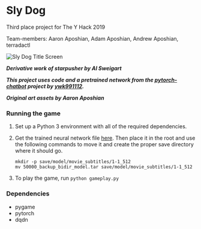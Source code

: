 # Sly Dog
Third place project for The Y Hack 2019

Team-members: Aaron Aposhian, Adam Aposhian, Andrew Aposhian, terradactl

![Sly Dog Title Screen](https://raw.githubusercontent.com/Aposhian/slydog/master/assets/Sly%20Dog%20Title%20Screen.png)

***Derivative work of starpusher by Al Sweigart***

***This project uses code and a pretrained network from the [pytorch-chatbot](https://github.com/ywk991112/pytorch-chatbot) project by [ywk991112](https://github.com/ywk991112).***

***Original art assets by Aaron Aposhian***

### Running the game
1. Set up a Python 3 environment with all of the required dependencies.

2. Get the trained neural network file [here](https://www.space.ntu.edu.tw/navigate/s/D287C8C95A0B4877B8666A45D5D318C0QQY). Then place it in the root and use the following commands to move it and create the proper save directory where it should go.
    ```
    mkdir -p save/model/movie_subtitles/1-1_512
    mv 50000_backup_bidir_model.tar save/model/movie_subtitles/1-1_512
    ```

3. To play the game, run `python gameplay.py`

### Dependencies
* pygame
* pytorch
* dqdn
